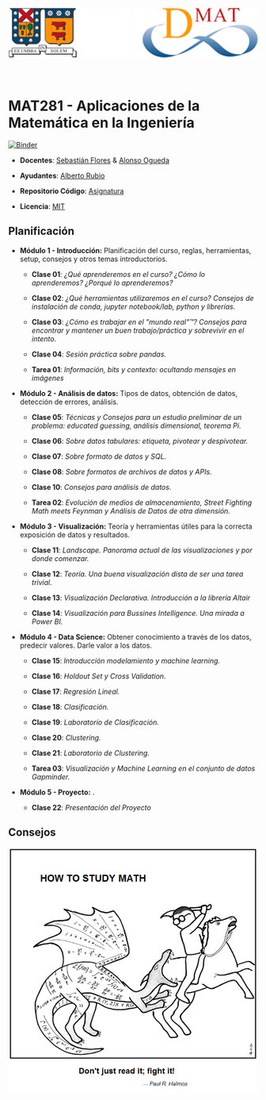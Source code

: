 <header>
<img src="./images/utfsm.png" alt="UTFSM" align="left"/>
<img src="./images/dmat.png" alt="DMAT" align="right"/>
</header>
</br></br></br></br></br>

# MAT281 - Aplicaciones de la Matemática en la Ingeniería

[![Binder](https://mybinder.org/badge_logo.svg)](https://mybinder.org/v2/gh/sebastiandres/mat281_2018S2/master?urlpath=lab)

* **Docentes**: [Sebastián Flores](https://www.linkedin.com/in/sebastiandres/) & [Alonso Ogueda](https://www.linkedin.com/in/aoguedaoliva/)

* **Ayudantes**: [Alberto Rubio](https://www.linkedin.com/in/arubiosu/)

* **Repositorio Código**: [Asignatura](https://www.github.com/sebastiandres/mat281_2018S2)

* **Licencia**: [MIT](./LICENCE.md)

## Planificación

* **Módulo 1 - Introducción:** Planificación del curso, reglas, herramientas, setup, consejos y otros temas introductorios.

  * **Clase 01**: *¿Qué aprenderemos en el curso? ¿Cómo lo aprenderemos? ¿Porqué lo aprenderemos?*

  * **Clase 02**: *¿Qué herramientas utilizaremos en el curso? Consejos de instalación de conda, jupyter notebook/lab, python y librerías.*

  * **Clase 03**: *¿Cómo es trabajar en el "mundo real"™? Consejos para encontrar y mantener un buen trabajo/práctica y sobrevivir en el intento.*

  * **Clase 04**: *Sesión práctica sobre pandas.*

  * **Tarea 01**: *Información, bits y contexto: ocultando mensajes en imágenes*


* **Módulo 2 - Análisis de datos:** Tipos de datos, obtención de datos, detección de errores, análisis.

  * **Clase 05**: *Técnicas y Consejos para un estudio preliminar de un problema: educated guessing, análisis dimensional, teorema Pi.*

  * **Clase 06**: *Sobre datos tabulares: etiqueta, pivotear y despivotear.*

  * **Clase 07**: *Sobre formato de datos y SQL.*

  * **Clase 08**: *Sobre formatos de archivos de datos y APIs.*

  * **Clase 10**: *Consejos para análisis de datos.*

  * **Tarea 02**: *Evolución de medios de almacenamiento, Street Fighting Math meets Feynman y Análisis de Datos de otra dimensión.*


* **Módulo 3 - Visualización:** Teoría y herramientas útiles para la correcta exposición de datos y resultados.

  * **Clase 11**: *Landscape. Panorama actual de las visualizaciones y por donde comenzar.*

  * **Clase 12**: *Teoría. Una buena visualización dista de ser una tarea trivial.*

  * **Clase 13**: *Visualización Declarativa. Introducción a la librería Altair*

  * **Clase 14**: *Visualización para Bussines Intelligence. Una mirada a Power BI.*


* **Módulo 4 - Data Science:** Obtener conocimiento a través de los datos, predecir valores. Darle valor a los datos.

    * **Clase 15**: *Introducción modelamiento y machine learning.*

    * **Clase 16**: *Holdout Set y Cross Validation.*

    * **Clase 17**: *Regresión Lineal.*

    * **Clase 18**: *Clasificación.*

    * **Clase 19**: *Laboratorio de Clasificación.*

    * **Clase 20**: *Clustering.*

    * **Clase 21**: *Laboratorio de Clustering.*

    * **Tarea 03**: *Visualización y Machine Learning en el conjunto de datos Gapminder.*


* **Módulo 5 - Proyecto:** .

    * **Clase 22**: *Presentación del Proyecto*


## Consejos
[![HowToCode](./images/saint_curious_george.png)](https://abstrusegoose.com/353)
